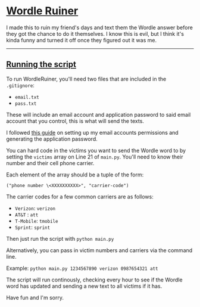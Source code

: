 # **<u> Wordle Ruiner </u>**

I made this to ruin my friend's days and text them the Wordle answer before they got the chance to do it themselves. I know this is evil, but I think it's kinda funny and turned it off once they figured out it was me.

___
## **<u> Running the script </u>**

To run WordleRuiner, you'll need two files that are included in the `.gitignore`:

* `email.txt`
* `pass.txt`

These will include an email account and application password to said email account that you control, this is what will send the texts.

I followed [this guide](https://medium.com/testingonprod/how-to-send-text-messages-with-python-for-free-a7c92816e1a4) on setting up my email accounts permissions and generating the application password.

You can hard code in the victims you want to send the Wordle word to by setting the `victims` array on Line 21 of `main.py`. You'll need to know their number and their cell phone carrier.

Each element of the array should be a tuple of the form:

`("phone number \<XXXXXXXXXX>", "carrier-code")`

The carrier codes for a few common carriers are as follows:

* `Verizon`: `verizon`
* `AT&T` : `att`
* `T-Mobile`: `tmobile`
* `Sprint`: `sprint`

Then just run the script with `python main.py`

Alternatively, you can pass in victim numbers and carriers via the command line.

Example: `python main.py 1234567890 verizon 0987654321 att`

The script will run continously, checking every hour to see if the Wordle word has updated and sending a new text to all victims if it has.

Have fun and I'm sorry.
